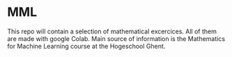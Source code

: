# MML
This repo will contain a selection of mathematical excercices. All of them are made with google Colab. Main source of information is the Mathematics for Machine Learning course at the Hogeschool Ghent.
